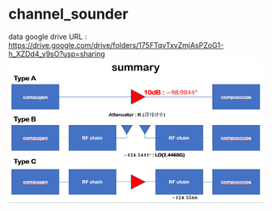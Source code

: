 # channel_sounder
data google drive URL : https://drive.google.com/drive/folders/175FTqvTxvZmjAsPZoG1-h_XZDd4_y9sO?usp=sharing
<img src="./summary.png">
